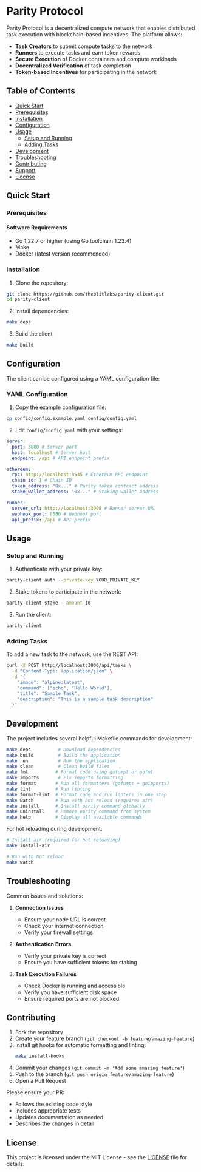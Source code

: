 # Parity Protocol

Parity Protocol is a decentralized compute network that enables distributed task execution with blockchain-based incentives. The platform allows:

- **Task Creators** to submit compute tasks to the network
- **Runners** to execute tasks and earn token rewards
- **Secure Execution** of Docker containers and compute workloads
- **Decentralized Verification** of task completion
- **Token-based Incentives** for participating in the network

## Table of Contents

- [Quick Start](#quick-start)
- [Prerequisites](#prerequisites)
- [Installation](#installation)
- [Configuration](#configuration)
- [Usage](#usage)
  - [Setup and Running](#setup-and-running)
  - [Adding Tasks](#adding-tasks)
- [Development](#development)
- [Troubleshooting](#troubleshooting)
- [Contributing](#contributing)
- [Support](#support)
- [License](#license)

## Quick Start

### Prerequisites

#### Software Requirements

- Go 1.22.7 or higher (using Go toolchain 1.23.4)
- Make
- Docker (latest version recommended)

### Installation

1. Clone the repository:

```bash
git clone https://github.com/theblitlabs/parity-client.git
cd parity-client
```

2. Install dependencies:

```bash
make deps
```

3. Build the client:

```bash
make build
```

## Configuration

The client can be configured using a YAML configuration file:

### YAML Configuration

1. Copy the example configuration file:

```bash
cp config/config.example.yaml config/config.yaml
```

2. Edit `config/config.yaml` with your settings:

```yaml
server:
  port: 3000 # Server port
  host: localhost # Server host
  endpoint: /api # API endpoint prefix

ethereum:
  rpc: http://localhost:8545 # Ethereum RPC endpoint
  chain_id: 1 # Chain ID
  token_address: "0x..." # Parity token contract address
  stake_wallet_address: "0x..." # Staking wallet address

runner:
  server_url: http://localhost:3000 # Runner server URL
  webhook_port: 8080 # Webhook port
  api_prefix: /api # API prefix
```

## Usage

### Setup and Running

1. Authenticate with your private key:

```bash
parity-client auth --private-key YOUR_PRIVATE_KEY
```

2. Stake tokens to participate in the network:

```bash
parity-client stake --amount 10
```

3. Run the client:

```bash
parity-client
```

### Adding Tasks

To add a new task to the network, use the REST API:

```bash
curl -X POST http://localhost:3000/api/tasks \
  -H "Content-Type: application/json" \
  -d '{
    "image": "alpine:latest",
    "command": ["echo", "Hello World"],
    "title": "Sample Task",
    "description": "This is a sample task description"
  }'
```

## Development

The project includes several helpful Makefile commands for development:

```bash
make deps          # Download dependencies
make build         # Build the application
make run           # Run the application
make clean         # Clean build files
make fmt          # Format code using gofumpt or gofmt
make imports       # Fix imports formatting
make format       # Run all formatters (gofumpt + goimports)
make lint         # Run linting
make format-lint  # Format code and run linters in one step
make watch        # Run with hot reload (requires air)
make install      # Install parity command globally
make uninstall    # Remove parity command from system
make help         # Display all available commands
```

For hot reloading during development:

```bash
# Install air (required for hot reloading)
make install-air

# Run with hot reload
make watch
```

## Troubleshooting

Common issues and solutions:

1. **Connection Issues**

   - Ensure your node URL is correct
   - Check your internet connection
   - Verify your firewall settings

2. **Authentication Errors**

   - Verify your private key is correct
   - Ensure you have sufficient tokens for staking

3. **Task Execution Failures**
   - Check Docker is running and accessible
   - Verify you have sufficient disk space
   - Ensure required ports are not blocked

## Contributing

1. Fork the repository
2. Create your feature branch (`git checkout -b feature/amazing-feature`)
3. Install git hooks for automatic formatting and linting:
   ```bash
   make install-hooks
   ```
4. Commit your changes (`git commit -m 'Add some amazing feature'`)
5. Push to the branch (`git push origin feature/amazing-feature`)
6. Open a Pull Request

Please ensure your PR:

- Follows the existing code style
- Includes appropriate tests
- Updates documentation as needed
- Describes the changes in detail

## License

This project is licensed under the MIT License - see the [LICENSE](LICENSE) file for details.
